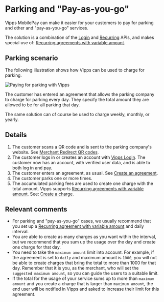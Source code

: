<!-- START_METADATA
---
title: Parking and "Pay-as-you-go"
sidebar_label: Parking and "Pay-as-you-go"
sidebar_position: 30
pagination_next: null
pagination_prev: null
---
END_METADATA -->

# Parking and "Pay-as-you-go"

Vipps MobilePay can make it easier for your customers to pay for parking and other and "pay-as-you-go" services.

The solution is a combination of the
[Login](https://developer.vippsmobilepay.com/docs/APIs/login-api) and
[Recurring](https://developer.vippsmobilepay.com/docs/APIs/recurring-api) APIs,
and makes special use of:
[Recurring agreements with variable amount](https://developer.vippsmobilepay.com/docs/APIs/recurring-api/vipps-recurring-api#recurring-agreements-with-variable-amount).

## Parking scenario

The following illustration shows how Vipps can be used to charge for parking.

![Paying for parking with Vipps](parking-recurring-flow.png)

The customer has entered an agreement that allows the parking company to charge for
parking every day. They specify the total amount they are allowed to be for all parking that day.

The same solution can of course be used to charge weekly, monthly, or yearly.

## Details

1. The customer scans a QR code and is sent to the parking company's website.
   See [Merchant Redirect QR codes](https://developer.vippsmobilepay.com/docs/APIs/qr-api/vipps-qr-api#merchant-redirect-qr-codes).
2. The customer logs in or creates an account with
   [Vipps Login](https://developer.vippsmobilepay.com/docs/APIs/login-api/how-it-works/vipps-login-api-howitworks).
   The customer now has an account, with verified user data, and is able to both log in and pay.
3. The customer enters an agreement, as usual. See
   [Create an agreement](https://developer.vippsmobilepay.com/docs/APIs/recurring-api/vipps-recurring-api#create-an-agreement).
4. The customer parks one or more times.
5. The accumulated parking fees are used to create one charge with the total amount.
   Vipps supports
   [Recurring agreements with variable amount](https://developer.vippsmobilepay.com/docs/APIs/recurring-api/vipps-recurring-api#recurring-agreements-with-variable-amount).
   See:
   [Create a charge](https://developer.vippsmobilepay.com/docs/APIs/recurring-api/vipps-recurring-api#create-a-charge).

## Relevant comments

* For parking and "pay-as-you-go" cases, we usually recommend that you set up a
[Recurring agreement with variable amount](https://developer.vippsmobilepay.com/docs/APIs/recurring-api/vipps-recurring-api#recurring-agreements-with-variable-amount)
and daily interval.
* You are able to create as many charges as you want within the interval, but we recommend that you sum up the usage over the day and create one charge for that day.
* You need to take the `maximum amount` limit into account. For example, if the agreement is set to `daily` and maximum amount is `1000`, you will not be able to create charges that bring the total to more than 1000 for that day. Remember that it is you, as the merchant, who will set the `suggested maximum amount`, so you can guide the users to a suitable limit.
* If the total for the usage of your service sums up to more than `maximum amount` and you create a charge that is larger than `maximum amount`, the end user will be notified in Vipps and asked to increase their limit for this agreement.
